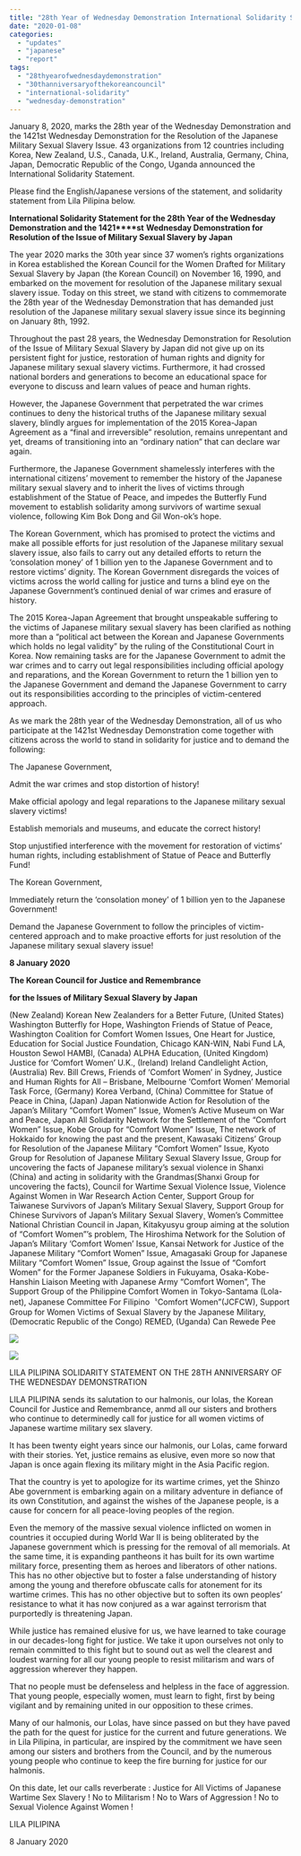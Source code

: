 ```yaml
---
title: "28th Year of Wednesday Demonstration International Solidarity Statement Eng/Jpn"
date: "2020-01-08"
categories: 
  - "updates"
  - "japanese"
  - "report"
tags: 
  - "28thyearofwednesdaydemonstration"
  - "30thanniversaryofthekoreancouncil"
  - "international-solidarity"
  - "wednesday-demonstration"
---
```


January 8, 2020, marks the 28th year of the Wednesday Demonstration and the 1421st Wednesday Demonstration for the Resolution of the Japanese Military Sexual Slavery Issue. 43 organizations from 12 countries including Korea, New Zealand, U.S., Canada, U.K., Ireland, Australia, Germany, China, Japan, Democratic Republic of the Congo, Uganda announced the International Solidarity Statement.

Please find the English/Japanese versions of the statement, and solidarity statement from Lila Pilipina below.

**International Solidarity Statement for the 28th Year of the Wednesday Demonstration and the 1421****st** **Wednesday Demonstration for Resolution of the Issue of Military Sexual Slavery by Japan**

The year 2020 marks the 30th year since 37 women’s rights organizations in Korea established the Korean Council for the Women Drafted for Military Sexual Slavery by Japan (the Korean Council) on November 16, 1990, and embarked on the movement for resolution of the Japanese military sexual slavery issue. Today on this street, we stand with citizens to commemorate the 28th year of the Wednesday Demonstration that has demanded just resolution of the Japanese military sexual slavery issue since its beginning on January 8th, 1992.

Throughout the past 28 years, the Wednesday Demonstration for Resolution of the Issue of Military Sexual Slavery by Japan did not give up on its persistent fight for justice, restoration of human rights and dignity for Japanese military sexual slavery victims. Furthermore, it had crossed national borders and generations to become an educational space for everyone to discuss and learn values of peace and human rights.

However, the Japanese Government that perpetrated the war crimes continues to deny the historical truths of the Japanese military sexual slavery, blindly argues for implementation of the 2015 Korea-Japan Agreement as a “final and irreversible” resolution, remains unrepentant and yet, dreams of transitioning into an “ordinary nation” that can declare war again.

Furthermore, the Japanese Government shamelessly interferes with the international citizens’ movement to remember the history of the Japanese military sexual slavery and to inherit the lives of victims through establishment of the Statue of Peace, and impedes the Butterfly Fund movement to establish solidarity among survivors of wartime sexual violence, following Kim Bok Dong and Gil Won-ok’s hope.

The Korean Government, which has promised to protect the victims and make all possible efforts for just resolution of the Japanese military sexual slavery issue, also fails to carry out any detailed efforts to return the ‘consolation money’ of 1 billion yen to the Japanese Government and to restore victims’ dignity. The Korean Government disregards the voices of victims across the world calling for justice and turns a blind eye on the Japanese Government’s continued denial of war crimes and erasure of history.

The 2015 Korea-Japan Agreement that brought unspeakable suffering to the victims of Japanese military sexual slavery has been clarified as nothing more than a “political act between the Korean and Japanese Governments which holds no legal validity” by the ruling of the Constitutional Court in Korea. Now remaining tasks are for the Japanese Government to admit the war crimes and to carry out legal responsibilities including official apology and reparations, and the Korean Government to return the 1 billion yen to the Japanese Government and demand the Japanese Government to carry out its responsibilities according to the principles of victim-centered approach.

As we mark the 28th year of the Wednesday Demonstration, all of us who participate at the 1421st Wednesday Demonstration come together with citizens across the world to stand in solidarity for justice and to demand the following:

The Japanese Government,

Admit the war crimes and stop distortion of history!

Make official apology and legal reparations to the Japanese military sexual slavery victims!

Establish memorials and museums, and educate the correct history!

Stop unjustified interference with the movement for restoration of victims’ human rights, including establishment of Statue of Peace and Butterfly Fund!

The Korean Government,

Immediately return the ‘consolation money’ of 1 billion yen to the Japanese Government!

Demand the Japanese Government to follow the principles of victim-centered approach and to make proactive efforts for just resolution of the Japanese military sexual slavery issue!

**8 January 2020**

**The Korean Council for Justice and Remembrance**

**for the Issues of Military Sexual Slavery by Japan**

(New Zealand) Korean New Zealanders for a Better Future, (United States) Washington Butterfly for Hope, Washington Friends of Statue of Peace, Washington Coalition for Comfort Women Issues, One Heart for Justice, Education for Social Justice Foundation, Chicago KAN-WIN, Nabi Fund LA, Houston Sewol HAMBI, (Canada) ALPHA Education, (United Kingdom) Justice for ‘Comfort Women’ U.K., (Ireland) Ireland Candlelight Action, (Australia) Rev. Bill Crews, Friends of ‘Comfort Women’ in Sydney, Justice and Human Rights for All – Brisbane, Melbourne ‘Comfort Women’ Memorial Task Force, (Germany) Korea Verband, (China) Committee for Statue of Peace in China, (Japan) Japan Nationwide Action for Resolution of the Japan’s Military “Comfort Women” Issue, Women’s Active Museum on War and Peace, Japan All Solidarity Network for the Settlement of the “Comfort Women” Issue, Kobe Group for “Comfort Women” Issue, The network of Hokkaido for knowing the past and the present¸ Kawasaki Citizens’ Group for Resolution of the Japanese Military “Comfort Women” Issue, Kyoto Group for Resolution of Japanese Military Sexual Slavery Issue, Group for uncovering the facts of Japanese military’s sexual violence in Shanxi (China) and acting in solidarity with the Grandmas(Shanxi Group for uncovering the facts), Council for Wartime Sexual Violence Issue, Violence Against Women in War Research Action Center, Support Group for Taiwanese Survivors of Japan’s Military Sexual Slavery, Support Group for Chinese Survivors of Japan’s Military Sexual Slavery¸ Women’s Committee National Christian Council in Japan, Kitakyusyu group aiming at the solution of “Comfort Women”’s problem, The Hiroshima Network for the Solution of Japan’s Military ‘Comfort Women’ Issue, Kansai Network for Justice of the Japanese Military “Comfort Women” Issue, Amagasaki Group for Japanese Military “Comfort Women” Issue, Group against the Issue of “Comfort Women” for the Former Japanese Soldiers in Fukuyama, Osaka-Kobe-Hanshin Liaison Meeting with Japanese Army “Comfort Women”, The Support Group of the Philippine Comfort Women in Tokyo-Santama (Lola-net), Japanese Committee For Filipino〝Comfort Women”(JCFCW), Support Group for Women Victims of Sexual Slavery by the Japanese Military, (Democratic Republic of the Congo) REMED, (Uganda) Can Rewede Pee

![](https://r2.womenandwar.net/2020/01/일본어-성명-28周年水曜デモ声明_jpn連名団体入り-1-1-724x1024.jpg)

![](https://r2.womenandwar.net/2020/01/일본어-성명-28周年水曜デモ声明_jpn連名団体入り-2-1-724x1024.jpg)

LILA PILIPINA SOLIDARITY STATEMENT ON THE 28TH ANNIVERSARY OF THE WEDNESDAY DEMONSTRATION

LILA PILIPINA sends its salutation to our halmonis, our lolas, the Korean Council for Justice and Remembrance, anmd all our sisters and brothers who continue to determinedly call for justice for all women victims of Japanese wartime military sex slavery.

It has been twenty eight years since our halmonis, our Lolas, came forward with their stories. Yet, justice remains as elusive, even more so now that Japan is once again flexing its military might in the Asia Pacific region.

That the country is yet to apologize for its wartime crimes, yet the Shinzo Abe government is embarking again on a military adventure in defiance of its own Constitution, and against the wishes of the Japanese people, is a cause for concern for all peace-loving peoples of the region.

Even the memory of the massive sexual violence inflicted on women in countries it occupied during World War II is being obliterated by the Japanese government which is pressing for the removal of all memorials. At the same time, it is expanding pantheons it has built for its own wartime military force, presenting them as heroes and liberators of other nations. This has no other objective but to foster a false understanding of history among the young and therefore obfuscate calls for atonement for its wartime crimes. This has no other objective but to soften its own peoples’ resistance to what it has now conjured as a war against terrorism that purportedly is threatening Japan.

While justice has remained elusive for us, we have learned to take courage in our decades-long fight for justice. We take it upon ourselves not only to remain committed to this fight but to sound out as well the clearest and loudest warning for all our young people to resist militarism and wars of aggression wherever they happen.

That no people must be defenseless and helpless in the face of aggression. That young people, especially women, must learn to fight, first by being vigilant and by remaining united in our opposition to these crimes.

Many of our halmonis, our Lolas, have since passed on but they have paved the path for the quest for justice for the current and future generations. We in Lila Pilipina, in particular, are inspired by the commitment we have seen among our sisters and brothers from the Council, and by the numerous young people who continue to keep the fire burning for justice for our halmonis.

On this date, let our calls reverberate : Justice for All Victims of Japanese Wartime Sex Slavery ! No to Militarism ! No to Wars of Aggression ! No to Sexual Violence Against Women !

LILA PILIPINA

8 January 2020

